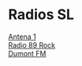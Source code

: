 # Radios SL

<a href="http://stm34.conectastm.com:9596/stream">Antena 1 </a><br>
<a href="https://ice.fabricahost.com.br/89aradiorockgo">Radio 89 Rock</a><br>
<a href="https://rrdns-dumont.webnow.com.br/dumont.mp3">Dumont FM</a><br>
